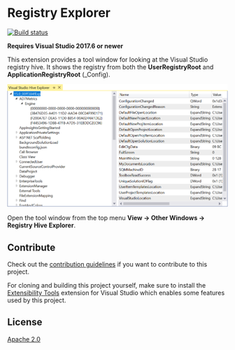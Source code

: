 # Registry Explorer

[![Build status](https://ci.appveyor.com/api/projects/status/0ul3t4y6ci95vyys?svg=true)](https://ci.appveyor.com/project/madskristensen/registryexplorer)

**Requires Visual Studio 2017.6 or newer**

This extension provides a tool window for looking at the Visual Studio registry hive. It shows the registry from both the **UserRegistryRoot** and **ApplicationRegistryRoot** (_Config).

![Tool Window](art/window.png)

Open the tool window from the top menu **View -> Other Windows -> Registry Hive Explorer**.

## Contribute
Check out the [contribution guidelines](.github/CONTRIBUTING.md)
if you want to contribute to this project.

For cloning and building this project yourself, make sure
to install the
[Extensibility Tools](https://visualstudiogallery.msdn.microsoft.com/ab39a092-1343-46e2-b0f1-6a3f91155aa6)
extension for Visual Studio which enables some features
used by this project.

## License
[Apache 2.0](LICENSE)